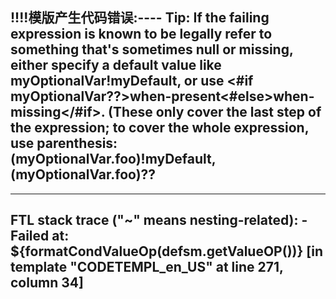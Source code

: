 !!!!模版产生代码错误:----
Tip: If the failing expression is known to be legally refer to something that's sometimes null or missing, either specify a default value like myOptionalVar!myDefault, or use <#if myOptionalVar??>when-present<#else>when-missing</#if>. (These only cover the last step of the expression; to cover the whole expression, use parenthesis: (myOptionalVar.foo)!myDefault, (myOptionalVar.foo)??
----

----
FTL stack trace ("~" means nesting-related):
	- Failed at: ${formatCondValueOp(defsm.getValueOP())}  [in template "CODETEMPL_en_US" at line 271, column 34]
----